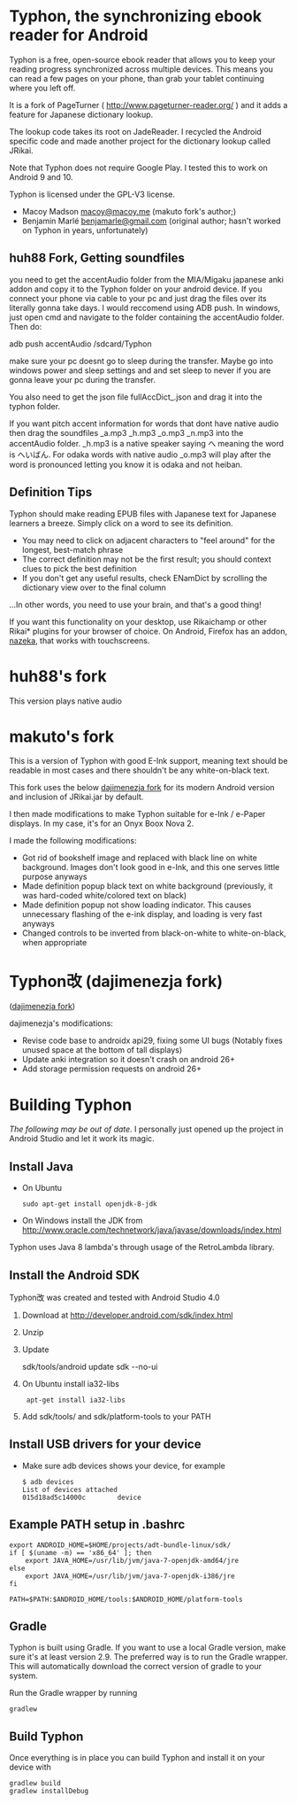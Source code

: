 Typhon, the synchronizing ebook reader for Android
========================================================

Typhon is a free, open-source ebook reader that allows you to keep your reading progress synchronized across multiple devices.
This means you can read a few pages on your phone, than grab your tablet continuing where you left off.

It is a fork of PageTurner ( http://www.pageturner-reader.org/ ) and it adds a feature for Japanese dictionary lookup.

The lookup code takes its root on JadeReader. I recycled the Android specific code and made another 
project for the dictionary lookup called JRikai.

Note that Typhon does not require Google Play. I tested this to work on Android 9 and 10.

Typhon is licensed under the GPL-V3 license.

- Macoy Madson macoy@macoy.me (makuto fork's author;)
- Benjamin Marlé benjamarle@gmail.com (original author; hasn't worked on Typhon in years, unfortunately)

## huh88 Fork, Getting soundfiles
you need to get the accentAudio folder from the MIA/Migaku japanese anki addon and copy it to the Typhon folder on your android device.
If you connect your phone via cable to your pc and just drag the files over its literally gonna take days. I would reccomend using
ADB push. In windows, just open cmd and navigate to the folder containing the accentAudio folder. Then do:

adb push accentAudio /sdcard/Typhon

make sure your pc doesnt go to sleep during the transfer. Maybe go into windows power and sleep settings and and set sleep to never
if you are gonna leave your pc during the transfer.

You also need to get the json file fullAccDict_.json and drag it into the typhon folder.

If you want pitch accent information for words that dont have native audio then drag the soundfiles \_a.mp3 \_h.mp3 \_o.mp3 \_n.mp3
into the accentAudio folder. \_h.mp3 is a native speaker saying  へ meaning the word is  へいばん. For odaka words with native audio
\_o.mp3 will play after the word is pronounced letting you know it is odaka and not heiban.


## Definition Tips

Typhon should make reading EPUB files with Japanese text for Japanese learners a breeze. Simply click on a word to see its definition.

- You may need to click on adjacent characters to "feel around" for the longest, best-match phrase
- The correct definition may not be the first result; you should context clues to pick the best definition
- If you don't get any useful results, check ENamDict by scrolling the dictionary view over to the final column

...In other words, you need to use your brain, and that's a good thing!

If you want this functionality on your desktop, use Rikaichamp or other Rikai* plugins for your browser of choice.
On Android, Firefox has an addon, [nazeka](https://github.com/wareya/nazeka), that works with touchscreens.

huh88's fork
=================
This version plays native audio 


makuto's fork
=================
This is a version of Typhon with good E-Ink support, meaning text should be readable in most cases and there shouldn't be any white-on-black text.

This fork uses the below [dajimenezja fork](https://github.com/dajimenezja/typhon) for its modern Android version and inclusion of JRikai.jar by default.

I then made modifications to make Typhon suitable for e-Ink / e-Paper displays. In my case, it's for an Onyx Boox Nova 2.

I made the following modifications:
- Got rid of bookshelf image and replaced with black line on white background. Images don't look good in e-Ink, and this one serves little purpose anyways
- Made definition popup black text on white background (previously, it was hard-coded white/colored text on black)
- Made definition popup not show loading indicator. This causes unnecessary flashing of the e-ink display, and loading is very fast anyways
- Changed controls to be inverted from black-on-white to white-on-black, when appropriate

Typhon改 (dajimenezja fork)
=================
([dajimenezja fork](https://github.com/dajimenezja/typhon))

dajimenezja's modifications:
- Revise code base to androidx api29, fixing some UI bugs (Notably fixes unused space at the bottom of tall displays)
- Update anki integration so it doesn't crash on android 26+
- Add storage permission requests on android 26+

Building Typhon
=================
*The following may be out of date.* I personally just opened up the project in Android Studio and let it work its magic.

## Install Java
*   On Ubuntu

        sudo apt-get install openjdk-8-jdk

*   On Windows install the JDK from http://www.oracle.com/technetwork/java/javase/downloads/index.html

Typhon uses Java 8 lambda's through usage of the RetroLambda library.

## Install the Android SDK 

Typhon改 was created and tested with Android Studio 4.0

1.   Download at http://developer.android.com/sdk/index.html
2.   Unzip
3.   Update 

        sdk/tools/android update sdk --no-ui
4. On Ubuntu install ia32-libs

        apt-get install ia32-libs
5. Add sdk/tools/ and sdk/platform-tools to your PATH

## Install USB drivers for your device

*   Make sure adb devices shows your device, for example

        $ adb devices
        List of devices attached 
        015d18ad5c14000c        device

## Example PATH setup in .bashrc

    export ANDROID_HOME=$HOME/projects/adt-bundle-linux/sdk/
    if [ $(uname -m) == 'x86_64' ]; then
        export JAVA_HOME=/usr/lib/jvm/java-7-openjdk-amd64/jre
    else
        export JAVA_HOME=/usr/lib/jvm/java-7-openjdk-i386/jre
    fi

    PATH=$PATH:$ANDROID_HOME/tools:$ANDROID_HOME/platform-tools


## Gradle

Typhon is built using Gradle. If you want to use a local Gradle version, make sure it's at least version 2.9.
The preferred way is to run the Gradle wrapper. This will automatically download the correct version of gradle to your system.

Run the Gradle wrapper by running

    gradlew

## Build Typhon
Once everything is in place you can build Typhon and install it on your device with 

    gradlew build
    gradlew installDebug
